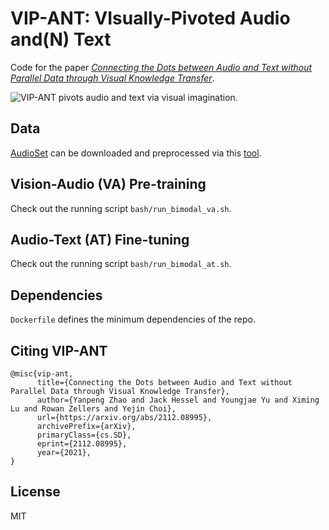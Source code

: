 # VIP-ANT: VIsually-Pivoted Audio and(N) Text

Code for the paper *[Connecting the Dots between Audio and Text without Parallel Data through Visual Knowledge Transfer](https://arxiv.org/abs/2112.08995)*.

![VIP-ANT pivots audio and text via visual imagination.](https://drive.google.com/uc?id=13PnfOt4U6f86et-ebHs-nTWwMj0W6Ycv)

## Data

[AudioSet](https://research.google.com/audioset/) can be downloaded and preprocessed via this [tool](https://github.com/zhaoyanpeng/audioset-dl).

## Vision-Audio (VA) Pre-training

Check out the running script `bash/run_bimodal_va.sh`.

## Audio-Text (AT) Fine-tuning

Check out the running script `bash/run_bimodal_at.sh`.

## Dependencies

`Dockerfile` defines the minimum dependencies of the repo.

## Citing VIP-ANT
```
@misc{vip-ant,
      title={Connecting the Dots between Audio and Text without Parallel Data through Visual Knowledge Transfer},
      author={Yanpeng Zhao and Jack Hessel and Youngjae Yu and Ximing Lu and Rowan Zellers and Yejin Choi},
      url={https://arxiv.org/abs/2112.08995},
      archivePrefix={arXiv},
      primaryClass={cs.SD},
      eprint={2112.08995},
      year={2021},
}
```

## License
MIT
